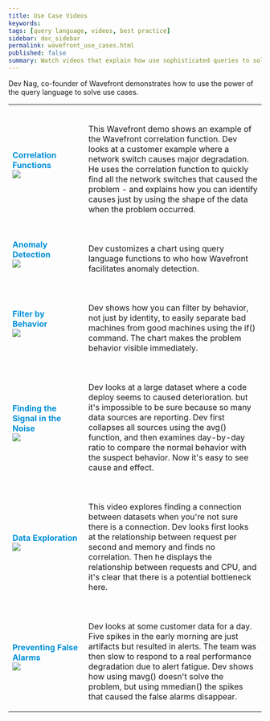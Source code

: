 ```yaml
---
title: Use Case Videos
keywords:
tags: [query language, videos, best practice]
sidebar: doc_sidebar
permalink: wavefront_use_cases.html
published: false
summary: Watch videos that explain how use sophisticated queries to solve problems.
---
```


Dev Nag, co-founder of Wavefront demonstrates how to use the power of the query language to solve use cases.

<table style="width: 100%;">
<tbody>
<tr>
<td width="30%"><strong><font color="#0091DA" size="3">Correlation Functions</font></strong><br> <a href="https://youtu.be/bV9mGSAbD8s"><img src="/images/v_correlation_functions.png"/></a></td>
<td width="70%"><br><p>This Wavefront demo shows an example of the Wavefront correlation function. Dev looks at a customer example where a network switch causes major degradation. He uses the correlation function to quickly find all the network switches that caused the problem - and explains how you can identify causes just by using the shape of the data when the problem occurred.</p> </td>
</tr>
<tr>
<td><strong><font color="#0091DA" size="3">Anomaly Detection</font></strong><br>
<a href="https://youtu.be/I-Z9d94Zi7Y" target="_blank"><img src="/images/v_anomaly.png"/></a></td>
<td><br>
<p>Dev customizes a chart using query language functions to who how Wavefront facilitates anomaly detection. </p>
</td>
</tr>
<tr>
<td><strong><font color="#0091DA" size="3">Filter by Behavior</font></strong><br>
<a href="https://youtu.be/hn0ExW3Jxf4" target="_blank"><img src="/images/v_filter.png"/></a></td>
<td><br>
<p>Dev shows how you can filter by behavior, not just by identity, to easily separate bad machines from good machines using the if() command. The chart makes the problem behavior visible immediately. </p>
</td>
</tr>
<tr>
<td><strong><font color="#0091DA" size="3">Finding the Signal in the Noise</font></strong><br>
<a href="https://youtu.be/EckXm0HZPHE" target="_blank"><img src="/images/v_signal_noise.png"/></a></td>
<td><br>
<p>Dev looks at a large dataset where a code deploy seems to caused deterioration. but it's impossible to be sure because so many data sources are reporting. Dev first collapses all sources using the avg() function, and then examines day-by-day ratio to compare the normal behavior with the suspect behavior. Now it's easy to see cause and effect.
 </p>
</td>
</tr>
<tr>
<td><strong><font color="#0091DA" size="3">Data Exploration</font></strong><br><a href="https://youtu.be/6kbQ_1E_SE4" target="_blank"><img src="/images/v_data_set_correlation.png"/></a></td>
<td><br>
<p>This video explores finding a connection between datasets when you're not sure there is a connection. Dev looks first looks at the relationship between request per second and memory and finds no correlation. Then he displays the relationship between requests and CPU, and it's clear that there is a potential bottleneck here.</p>
</td>
</tr>
<tr>
<td><strong><font color="#0091DA" size="3">Preventing False Alarms</font></strong><br><a href="https://youtu.be/dkHmnH_Dchc" target="_blank"><img src="/images/v_false_alarms.png"/></a></td>
<td><br>
<p>Dev looks at some customer data for a day. Five spikes in the early morning are just artifacts but resulted in alerts. The team was then slow to respond to a real performance degradation due to alert fatigue. Dev shows how using mavg() doesn't solve the problem, but using mmedian() the spikes that caused the false alarms disappear. </p>
</td>
</tr>
</tbody>
</table>
